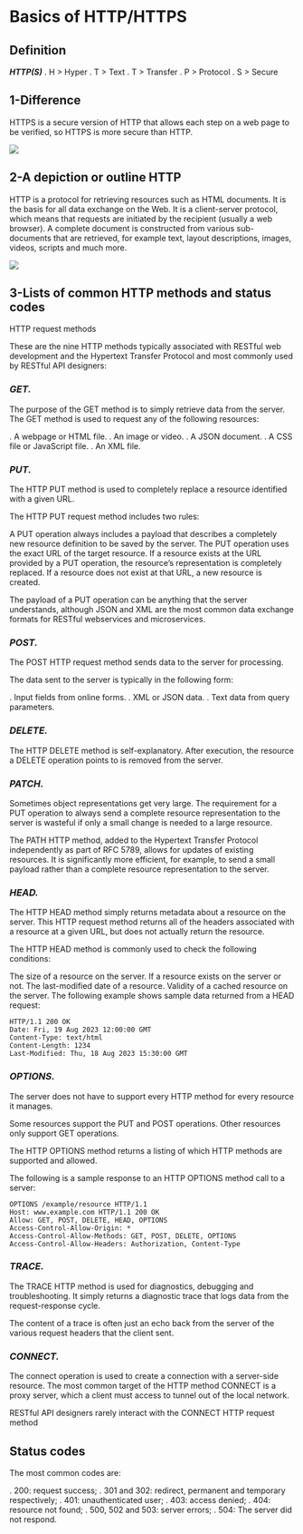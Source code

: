 # Basics of HTTP/HTTPS

## Definition

***HTTP(S)***
. H > Hyper
. T > Text
. T > Transfer
. P > Protocol
. S > Secure

## 1-Difference

HTTPS is a secure version of HTTP that allows each step on a web page to be verified,
so HTTPS is more secure than HTTP.

<img src ="https://www.cloudflare.com/img/learning/security/glossary/what-is-ssl/http-vs-https.svg">

## 2-A depiction or outline HTTP

HTTP is a protocol for retrieving resources such as HTML documents.
It is the basis for all data exchange on the Web.
It is a client-server protocol, which means that requests are initiated by the recipient
(usually a web browser).
A complete document is constructed from various sub-documents that are retrieved,
for example text, layout descriptions, images, videos, scripts and much more.

<img src ="https://developer.mozilla.org/fr/docs/Web/HTTP/Overview/fetching_a_page.png">


## 3-Lists of common HTTP methods and status codes

HTTP request methods

These are the nine HTTP methods typically associated with RESTful web development and the Hypertext Transfer Protocol and most commonly used by RESTful API designers:

### ***GET.***

The purpose of the GET method is to simply retrieve data from the server. The GET method is used to request any of the following resources:

. A webpage or HTML file.
. An image or video.
. A JSON document.
. A CSS file or JavaScript file.
. An XML file.

### ***PUT.***

The HTTP PUT method is used to completely replace a resource identified with a given URL.

The HTTP PUT request method includes two rules:

A PUT operation always includes a payload that describes a completely new resource definition to be saved by the server.
The PUT operation uses the exact URL of the target resource.
If a resource exists at the URL provided by a PUT operation, the resource’s representation is completely replaced. If a resource does not exist at that URL, a new resource is created.

The payload of a PUT operation can be anything that the server understands, although JSON and XML are the most common data exchange formats for RESTful webservices and microservices.

### ***POST.***

The POST HTTP request method sends data to the server for processing.

The data sent to the server is typically in the following form:

. Input fields from online forms.
. XML or JSON data.
. Text data from query parameters.

### ***DELETE.***

The HTTP DELETE method is self-explanatory. After execution, the resource a DELETE operation points to is removed from the server.

### ***PATCH.***

Sometimes object representations get very large. The requirement for a PUT operation to always send a complete resource representation to the server is wasteful if only a small change is needed to a large resource.

The PATH HTTP method, added to the Hypertext Transfer Protocol independently as part of RFC 5789, allows for updates of existing resources. It is significantly more efficient, for example, to send a small payload rather than a complete resource representation to the server.

### ***HEAD.***

The HTTP HEAD method simply returns metadata about a resource on the server. This HTTP request method returns all of the headers associated with a resource at a given URL, but does not actually return the resource.

The HTTP HEAD method is commonly used to check the following conditions:

The size of a resource on the server.
If a resource exists on the server or not.
The last-modified date of a resource.
Validity of a cached resource on the server.
The following example shows sample data returned from a HEAD request:

```
HTTP/1.1 200 OK
Date: Fri, 19 Aug 2023 12:00:00 GMT
Content-Type: text/html
Content-Length: 1234
Last-Modified: Thu, 18 Aug 2023 15:30:00 GMT
```
### ***OPTIONS.***

The server does not have to support every HTTP method for every resource it manages.

Some resources support the PUT and POST operations. Other resources only support GET operations.

The HTTP OPTIONS method returns a listing of which HTTP methods are supported and allowed.

The following is a sample response to an HTTP OPTIONS method call to a server:
```
OPTIONS /example/resource HTTP/1.1
Host: www.example.com HTTP/1.1 200 OK
Allow: GET, POST, DELETE, HEAD, OPTIONS
Access-Control-Allow-Origin: *
Access-Control-Allow-Methods: GET, POST, DELETE, OPTIONS
Access-Control-Allow-Headers: Authorization, Content-Type
```

### ***TRACE.***

The TRACE HTTP method is used for diagnostics, debugging and troubleshooting. It simply returns a diagnostic trace that logs data from the request-response cycle.

The content of a trace is often just an echo back from the server of the various request headers that the client sent.

### ***CONNECT.***

The connect operation is used to create a connection with a server-side resource. The most common target of the HTTP method CONNECT is a proxy server, which a client must access to tunnel out of the local network.

RESTful API designers rarely interact with the CONNECT HTTP request method


## Status codes

The most common codes are:

. 200: request success;
. 301 and 302: redirect, permanent and temporary respectively;
. 401: unauthenticated user;
. 403: access denied;
. 404: resource not found;
. 500, 502 and 503: server errors;
. 504: The server did not respond.
